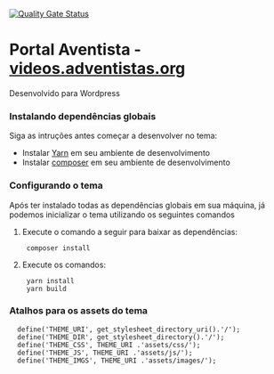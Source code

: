 [![Quality Gate Status](https://sonarcloud.io/api/project_badges/measure?project=igrejaadventista_pa-theme-videos&metric=alert_status)](https://sonarcloud.io/summary/new_code?id=igrejaadventista_pa-theme-videos)


# Portal Aventista - [videos.adventistas.org](https://videos.adventistas.org)
Desenvolvido para Wordpress

### Instalando dependências globais
Siga as intruções antes começar a desenvolver no tema:

- Instalar [Yarn](https://classic.yarnpkg.com/en/docs/install) em seu ambiente de desenvolvimento
- Instalar [composer](https://getcomposer.org/download/) em seu ambiente de desenvolvimento

### Configurando o tema
Após ter instalado todas as dependências globais em sua máquina, já podemos inicializar o tema utilizando os seguintes comandos

1. Execute o comando a seguir para baixar as dependências:
        
        composer install

2. Execute os comandos:

        yarn install
        yarn build

### Atalhos para os assets do tema
 
      define('THEME_URI', get_stylesheet_directory_uri().'/');
      define('THEME_DIR', get_stylesheet_directory().'/');
      define('THEME_CSS', THEME_URI .'assets/css/');
      define('THEME_JS', THEME_URI .'assets/js/');
      define('THEME_IMGS', THEME_URI .'assets/images/');
